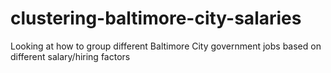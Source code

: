 # clustering-baltimore-city-salaries
Looking at how to group different Baltimore City government jobs based on different salary/hiring factors
